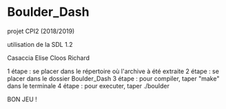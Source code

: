 # Boulder_Dash

projet CPI2 (2018/2019)

utilisation de la SDL 1.2

Casaccia Elise
Cloos Richard

1 étape : se placer dans le répertoire où l'archive à été extraite
2 étape : se placer dans le dossier Boulder_Dash
3 étape : pour compiler, taper "make" dans le terminale
4 étape : pour executer, taper ./boulder

BON JEU !


